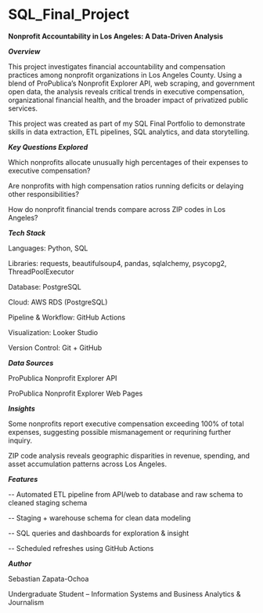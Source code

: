 # SQL_Final_Project

**Nonprofit Accountability in Los Angeles: A Data-Driven Analysis**

***Overview***

This project investigates financial accountability and compensation practices among nonprofit organizations in Los Angeles County. Using a blend of ProPublica’s Nonprofit Explorer API, web scraping, and government open data, the analysis reveals critical trends in executive compensation, organizational financial health, and the broader impact of privatized public services.

This project was created as part of my SQL Final Portfolio to demonstrate skills in data extraction, ETL pipelines, SQL analytics, and data storytelling.

***Key Questions Explored***

Which nonprofits allocate unusually high percentages of their expenses to executive compensation?

Are nonprofits with high compensation ratios running deficits or delaying other responsibilities?

How do nonprofit financial trends compare across ZIP codes in Los Angeles?

***Tech Stack***

Languages: Python, SQL

Libraries: requests, beautifulsoup4, pandas, sqlalchemy, psycopg2, ThreadPoolExecutor

Database: PostgreSQL

Cloud: AWS RDS (PostgreSQL)

Pipeline & Workflow: GitHub Actions

Visualization: Looker Studio

Version Control: Git + GitHub

***Data Sources***

ProPublica Nonprofit Explorer API

ProPublica Nonprofit Explorer Web Pages

***Insights***

Some nonprofits report executive compensation exceeding 100% of total expenses, suggesting possible mismanagement or requrining further inquiry.

ZIP code analysis reveals geographic disparities in revenue, spending, and asset accumulation patterns across Los Angeles.

***Features***

-- Automated ETL pipeline from API/web to database and raw schema to cleaned staging schema

-- Staging + warehouse schema for clean data modeling 

-- SQL queries and dashboards for exploration & insight

-- Scheduled refreshes using GitHub Actions

***Author***

Sebastian Zapata-Ochoa

Undergraduate Student – Information Systems and Business Analytics & Journalism

